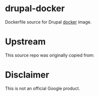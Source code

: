 drupal-docker
============

Dockerfile source for Drupal [docker](https://docker.io) image.

# Upstream

This source repo was originally copied from:


# Disclaimer

This is not an official Google product.
